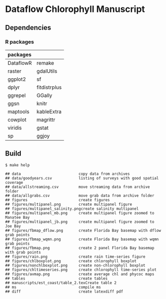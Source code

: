 
Dataflow Chlorophyll Manuscript
===============================

Dependencies
------------

### R packages

| packages  |              |
|:----------|--------------|
| DataflowR | remake       |
| raster    | gdalUtils    |
| ggplot2   | sf           |
| dplyr     | fitdistrplus |
| ggrepel   | GGally       |
| ggsn      | knitr        |
| maptools  | kableExtra   |
| cowplot   | magrittr     |
| viridis   | gstat        |
| sp        | ggjoy        |

Build
-----

`$ make help`

    ## data                          copy data from archives
    ## data/goodyears.csv            listing of surveys with good spatial coverage
    ## data/allstreaming.csv         move streaming data from archive folder
    ## data/allgrabs.csv             move grab data from archive folder
    ## figures                       create figures
    ## figures/multipanel.png        create multipanel figure
    ## figures/multipanel_salinity.pngcreate salinity multipanel
    ## figures/multipanel_mb.png     create multipanel figure zoomed to Manatee Bay
    ## figures/multipanel_jb.png     create multipanel figure zoomed to Joe Bay
    ## figures/fbmap_dflow.png       create Florida Bay basemap with dflow grab points
    ## figures/fbmap_wqmn.png        create Florida Bay basemap with wqmn grab points
    ## figures/fbmap.png             create 2 panel Florida Bay basemap with grab points
    ## figures/rain.png              create rain time-series figure
    ## figures/chlboxplot.png        create chlorophyll boxplot
    ## figures/nonchlboxplot.png     create non-chlorophyll boxplot
    ## figures/chltimeseries.png     create chlorophyll time-series plot 
    ## figures/avmap.png             create average chl and phycoc maps
    ## tables                        create tables
    ## manuscripts/est_coast/table_2.texCreate table 2
    ## ms                            compile ms
    ## diff                          create latexdiff pdf
